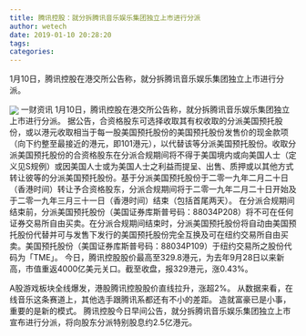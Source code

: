 ```yaml
---
title: 腾讯控股：就分拆腾讯音乐娱乐集团独立上市进行分派
author: wetech
date: 2019-01-10 20:28:20
tags: 
categories: 
---
```

1月10日，腾讯控股在港交所公告称，就分拆腾讯音乐娱乐集团独立上市进行分派。
<!-- more -->
<img align="center" border="0" src="https://imgcdn.yicai.com/uppics/images/2019/01/d1be23407771ef53923b0e36ca5f8d83.jpg" />
一财资讯
1月10日，腾讯控股在港交所公告称，就分拆腾讯音乐娱乐集团独立上市进行分派。
据公告，合资格股东可选择收取其有权收取的分派美国预托股份，或以港元收取相当于每一股美国预托股份的美国预托股份发售价的现金款项（向下约整至最接近的港元，即101港元），以代替该等分派美国预托股份。收取分派美国预托股份的合资格股东在分派合规期间将不得于美国境内或向美国人士（定义见S规例）或因美国人士或为美国人士之利益而提呈、出售、质押或以其他方式转让彼等的分派美国预托股份。基于分派美国预托股份于二零一九年二月二十日（香港时间）转让予合资格股东，分派合规期间将于二零一九年二月二十日开始及于二零一九年三月三十一日（香港时间）结束（包括首尾两天）。
在分派合规期间结束前，分派美国预托股份（美国证券库斯普号码：88034P208）将不可在任何证券交易所自由买卖。在分派合规期间结束时，分派美国预托股份将自动由美国预托股份代替并可与发售下发行的美国预托股份完全互换及可在纽约交易所自由买卖。美国预托股份（美国证券库斯普号码：88034P109）于纽约交易所之股份代码为「TME」。
今日，腾讯控股股价最高至329.8港元，为去年9月28日以来新高，市值重返4000亿美元关口。截至收盘，报329港元，涨0.43%。
 
 
A股游戏板块全线爆发，港股腾讯控股股价直线拉升，涨超2%。
从数据来看，在线音乐这条赛道上，其他选手跟腾讯系都还有不小的差距。
造就富豪已是小事，重要的是新的模式。
腾讯控股今日早间公告，就分拆腾讯音乐娱乐集团独立上市宣布进行分派，将向股东分派特别股息约2.5亿港元。

